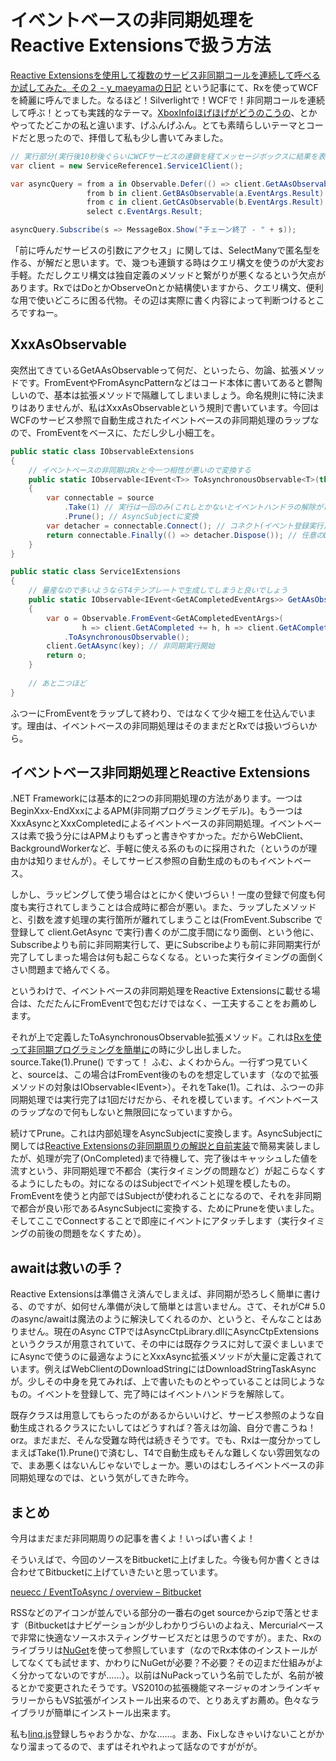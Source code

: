 # イベントベースの非同期処理をReactive Extensionsで扱う方法

[Reactive Extensionsを使用して複数のサービス非同期コールを連続して呼べるか試してみた。その２ - y_maeyamaの日記](http://d.hatena.ne.jp/y_maeyama/20101110/1289350526 "Reactive Extensionsを使用して複数のサービス非同期コールを連続して呼べるか試してみた。その２ - y_maeyamaの日記") という記事にて、Rxを使ってWCFを綺麗に呼んでました。なるほど！Silverlightで！WCFで！非同期コールを連続して呼ぶ！とっても実践的なテーマ。[XboxInfoほげほげがどうのこうの](http://neue.cc/2010/11/05_283.html "neue cc - 実践例から見るReactive Extensinosを用いた非同期処理")、とかやってたどこかの私と違います、げふんげふん。とても素晴らしいテーマとコードだと思ったので、拝借して私も少し書いてみました。

```csharp
// 実行部分(実行後10秒後ぐらいにWCFサービスの連鎖を経てメッセージボックスに結果を表示)
var client = new ServiceReference1.Service1Client();

var asyncQuery = from a in Observable.Defer(() => client.GetAAsObservable("てすと"))
                 from b in client.GetBAsObservable(a.EventArgs.Result)
                 from c in client.GetCAsObservable(b.EventArgs.Result)
                 select c.EventArgs.Result;

asyncQuery.Subscribe(s => MessageBox.Show("チェーン終了 - " + s));
```

「前に呼んだサービスの引数にアクセス」に関しては、SelectManyで匿名型を作る、が解だと思います。で、幾つも連鎖する時はクエリ構文を使うのが大変お手軽。ただしクエリ構文は独自定義のメソッドと繋がりが悪くなるという欠点があります。RxではDoとかObserveOnとか結構使いますから、クエリ構文、便利な用で使いどころに困る代物。その辺は実際に書く内容によって判断つけるところですねー。

XxxAsObservable
---
突然出てきているGetAAsObservableって何だ、といったら、勿論、拡張メソッドです。FromEventやFromAsyncPatternなどはコード本体に書いてあると鬱陶しいので、基本は拡張メソッドで隔離してしまいましょう。命名規則に特に決まりはありませんが、私はXxxAsObservableという規則で書いています。今回はWCFのサービス参照で自動生成されたイベントベースの非同期処理のラップなので、FromEventをベースに、ただし少し小細工を。

```csharp
public static class IObservableExtensions
{
    // イベントベースの非同期はRxと今一つ相性が悪いので変換する
    public static IObservable<IEvent<T>> ToAsynchronousObservable<T>(this IObservable<IEvent<T>> source) where T : EventArgs
    {
        var connectable = source
            .Take(1) // 実行は一回のみ(これしとかないとイベントハンドラの解除がされないし、そもそもPruneが動かなくなる)
            .Prune(); // AsyncSubjectに変換
        var detacher = connectable.Connect(); // コネクト(イベント登録実行)
        return connectable.Finally(() => detacher.Dispose()); // 任意のDispose時にイベントのデタッチ(なくても構いません)
    }
}

public static class Service1Extensions
{
    // 量産なので多いようならT4テンプレートで生成してしまうと良いでしょう
    public static IObservable<IEvent<GetACompletedEventArgs>> GetAAsObservable(this Service1Client client, string key)
    {
        var o = Observable.FromEvent<GetACompletedEventArgs>(
                h => client.GetACompleted += h, h => client.GetACompleted -= h)
            .ToAsynchronousObservable();
        client.GetAAsync(key); // 非同期実行開始
        return o;
    }
    
    // あと二つほど
}
```

ふつーにFromEventをラップして終わり、ではなくて少々細工を仕込んでいます。理由は、イベントベースの非同期処理はそのままだとRxでは扱いづらいから。

イベントベース非同期処理とReactive Extensions
---
.NET Frameworkには基本的に2つの非同期処理の方法があります。一つはBeginXxx-EndXxxによるAPM(非同期プログラミングモデル)。もう一つはXxxAsyncとXxxCompletedによるイベントベースの非同期処理。イベントベースは素で扱う分にはAPMよりもずっと書きやすかった。だからWebClient、BackgroundWorkerなど、手軽に使える系のものに採用された（というのが理由かは知りませんが）。そしてサービス参照の自動生成のものもイベントベース。

しかし、ラッピングして使う場合はとにかく使いづらい！一度の登録で何度も何度も実行されてしまうことは合成時に都合が悪い。また、ラップしたメソッドと、引数を渡す処理の実行箇所が離れてしまうことは(FromEvent.Subscribe で登録して client.GetAsync で実行)書くのが二度手間になり面倒、という他に、Subscribeよりも前に非同期実行して、更にSubscribeよりも前に非同期実行が完了してしまった場合は何も起こらなくなる。といった実行タイミングの面倒くさい問題まで絡んでくる。

というわけで、イベントベースの非同期処理をReactive Extensionsに載せる場合は、ただたんにFromEventで包むだけではなく、一工夫することをお薦めします。

それが上で定義したToAsynchronousObservable拡張メソッド。これは[Rxを使って非同期プログラミングを簡単に](http://neue.cc/2010/10/09_278.html "neue cc - Rxを使って非同期プログラミングを簡単に")の時に少し出しました。 source.Take(1).Prune() ですって！ ふむ、よくわからん。一行ずつ見ていくと、sourceは、この場合はFromEvent後のものを想定しています（なので拡張メソッドの対象はIObservable&lt;IEvent>）。それをTake(1)。これは、ふつーの非同期処理では実行完了は1回だけだから、それを模しています。イベントベースのラップなので何もしないと無限回になっていますから。

続けてPrune。これは内部処理をAsyncSubjectに変換します。AsyncSubjectに関しては[Reactive Extensionsの非同期周りの解説と自前実装](http://neue.cc/2010/09/28_277.html "neue cc - Reactive Extensionsの非同期周りの解説と自前実装")で簡易実装しましたが、処理が完了(OnCompleted)まで待機して、完了後はキャッシュした値を流すという、非同期処理で不都合（実行タイミングの問題など）が起こらなくするようにしたもの。対になるのはSubjectでイベント処理を模したもの。FromEventを使うと内部ではSubjectが使われることになるので、それを非同期で都合が良い形であるAsyncSubjectに変換する、ためにPruneを使いました。そしてここでConnectすることで即座にイベントにアタッチします（実行タイミングの前後の問題をなくすため）。

awaitは救いの手？
---
Reactive Extensionsは準備さえ済んでしまえば、非同期が恐ろしく簡単に書ける、のですが、如何せん準備が決して簡単とは言いません。さて、それがC# 5.0のasync/awaitは魔法のように解決してくれるのか、というと、そんなことはありません。現在のAsync CTPではAsyncCtpLibrary.dllにAsyncCtpExtensionsというクラスが用意されていて、その中には既存クラスに対して涙ぐましいまでにAsyncで使うのに最適なようにとXxxAsync拡張メソッドが大量に定義されています。例えばWebClientのDownloadStringにはDownloadStringTaskAsyncが。少しその中身を見てみれば、上で書いたものとやっていることは同じようなもの。イベントを登録して、完了時にはイベントハンドラを解除して。

既存クラスは用意してもらったのがあるからいいけど、サービス参照のような自動生成されるクラスにたいしてはどうすれば？答えは勿論、自分で書こうね！orz。まだまだ、そんな受難な時代は続きそうです。でも、Rxは一度分かってしまえばTake(1).Prune()で済むし、T4で自動生成もそんな難しくない雰囲気なので、まあ悪くはないんじゃないでしょーか。悪いのはむしろイベントベースの非同期処理なのでは、という気がしてきた昨今。

まとめ
---
今月はまだまだ非同期周りの記事を書くよ！いっぱい書くよ！

そういえばで、今回のソースをBitbucketに上げました。今後も何か書くときは合わせてBitbucketに上げていきたいと思っています。

[neuecc / EventToAsync / overview – Bitbucket](https://bitbucket.org/neuecc/eventtoasync "neuecc / EventToAsync / overview – Bitbucket")

RSSなどのアイコンが並んでいる部分の一番右のget sourceからzipで落とせます（Bitbucketはナビゲーションが少しわかりづらいのよねえ、Mercurialベースで非常に快適なソースホスティングサービスだとは思うのですが）。また、Rxのライブラリは[NuGet](http://nuget.codeplex.com/ "NuGet (formerly NuPack)")を使って参照しています（なのでRx本体のインストールがしてなくても試せます、かわりにNuGetが必要？不必要？その辺まだ仕組みがよく分かってないのですが……）。以前はNuPackっていう名前でしたが、名前が被るとかで変更されたそうです。VS2010の拡張機能マネージャのオンラインギャラリーからもVS拡張がインストール出来るので、とりあえずお薦め。色々なライブラリが簡単にインストール出来ます。

私も[linq.js](http://linqjs.codeplex.com/ "linq.js - LINQ for JavaScript")登録しちゃおうかな、かな……。まあ、Fixしなきゃいけないことがかなり溜まってるので、まずはそれやれよって話なのですががが。